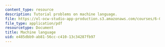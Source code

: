 ```yaml
---
content_type: resource
description: Tutorial problems on machine language.
file: https://ol-ocw-studio-app-production.s3.amazonaws.com/courses/6-004-computation-structures-spring-2009/e485dbb9ab8156ccc41013c34287fb97_MIT6_004s09_tutor12.pdf
file_type: application/pdf
resourcetype: Document
title: Machine language
uid: e485dbb9-ab81-56cc-c410-13c34287fb97
---
```

